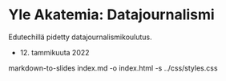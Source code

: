 # Yle Akatemia: Datajournalismi

Edutechillä pidetty datajournalismikoulutus.

* <div>12. tammikuuta 2022</div>

markdown-to-slides index.md -o index.html -s ../css/styles.css
